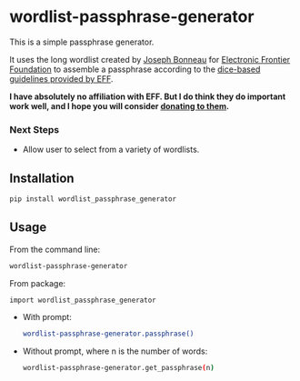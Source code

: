 # wordlist-passphrase-generator

This is a simple passphrase generator.

It uses the long wordlist created by [Joseph Bonneau](https://www.eff.org/deeplinks/2016/07/new-wordlists-random-passphrases) for [Electronic Frontier Foundation](https://www.eff.org) to assemble a passphrase according to the [dice-based guidelines provided by EFF](https://www.eff.org/dice).

**I have absolutely no affiliation with EFF. But I do think they do important work well, and I hope you will consider [donating to them](https://supporters.eff.org/donate/button).**

### Next Steps
- Allow user to select from a variety of wordlists.

## Installation
```bash
pip install wordlist_passphrase_generator
```

## Usage

From the command line:
```bash
wordlist-passphrase-generator
```

From package:
```bash
import wordlist_passphrase_generator
```

- With prompt:
  ```bash
  wordlist-passphrase-generator.passphrase()
  ```

- Without prompt, where n is the number of words:
  ```bash
  wordlist-passphrase-generator.get_passphrase(n)
  ```
